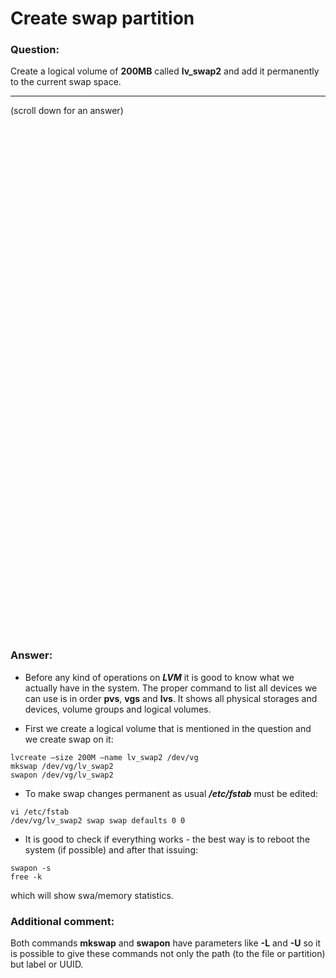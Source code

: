 # Create swap partition

### Question:
Create a logical volume of **200MB** called **lv_swap2** and add it permanently to the current swap space.

***
(scroll down for an answer)

<br/><br/><br/><br/><br/><br/><br/><br/><br/><br/><br/><br/><br/><br/><br/><br/><br/><br/><br/><br/><br/><br/><br/><br/>
<br/><br/><br/><br/><br/><br/><br/><br/><br/><br/><br/><br/><br/><br/><br/><br/><br/><br/><br/><br/><br/><br/><br/><br/>

### Answer:

* Before any kind of operations on ***LVM*** it is good to know what we actually have in the system. The proper command to list all
devices we can use is in order **pvs**, **vgs** and **lvs**. It shows all physical storages and devices, volume groups and logical volumes.


* First we create a logical volume that is mentioned in the question and we create swap on it:

```
lvcreate –size 200M –name lv_swap2 /dev/vg
mkswap /dev/vg/lv_swap2
swapon /dev/vg/lv_swap2  
```

* To make swap changes permanent as usual ***/etc/fstab*** must be edited:

```
vi /etc/fstab
/dev/vg/lv_swap2 swap swap defaults 0 0
```

* It is good to check if everything works - the best way is to reboot the system (if possible) and after that issuing:


```
swapon -s
free -k
```

which will show swa/memory statistics.


### Additional comment:

Both commands **mkswap** and **swapon** have parameters like **-L** and **-U** so it is possible to give these commands not only the
path (to the file or partition) but label or UUID.